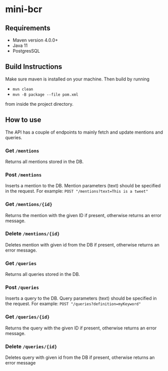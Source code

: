 # mini-bcr

## Requirements

- Maven version 4.0.0+
- Java 11
- PostgresSQL

## Build Instructions

Make sure maven is installed on your machine. Then build by running

- `mvn clean`
- `mvn -B package --file pom.xml`

from inside the project directory.

## How to use

The API has a couple of endpoints to mainly fetch and update mentions and queries.

### Get `/mentions`

Returns all mentions stored in the DB.

### Post `/mentions`

Inserts a mention to the DB. Mention parameters (text) should be specified in the request. For
example: `POST "/mentions?text=This is a tweet"`

### Get `/mentions/{id}`

Returns the mention with the given ID if present, otherwise returns an error message.

### Delete `/mentions/{id}`

Deletes mention with given id from the DB if present, otherwise returns an error message.

### Get `/queries`

Returns all queries stored in the DB.

### Post `/queries`

Inserts a query to the DB. Query parameters (text) should be specified in the request. For
example: `POST "/queries?definition=myKeyword"`

### Get `/queries/{id}`

Returns the query with the given ID if present, otherwise returns an error message.

### Delete `/queries/{id}`

Deletes query with given id from the DB if present, otherwise returns an error message
